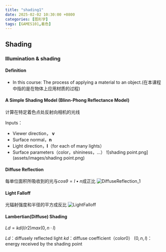 ```yaml
---
title: "shading1"
date: 2025-02-02 10:30:00 +0800
categories: [图形学]
tags: [GAMES101,着色]
---
```

Shading
---

### Illumination & shading

#### Definition

- In this course: The process of applying a material to an object.(在本课程中指的是在物体上应用材质的过程)

#### A Simple Shading Model (Blinn-Phong Reflectance Model)

计算在特定着色点处反射向相机的光线

Inputs：

- Viewer direction， **v**
- Surface normal，**n**
- Light direction，**I**（for each of many lights）
- Surface parameters（color，shininess，...）
![shading point.png](assets/images/shading point.png)

#### Diffuse Reflection

每单位面积所吸收到的光与$cos θ = l • n$成正比
![DiffuseReflection_1](assets/images/DiffuseReflection_1.png)

#### Light Falloff

光辐射强度和半径的平方成反比
![LightFalloff](assets/images/LightFalloff.png)

#### Lambertian(Diffuse) Shading

$Ld = kd (I/r2) max(0, n · l)$

$Ld$：diffusely reflected light
$kd$：diffuse coefficient（color0）
$(0,n,l)$：energy received by the shading point
